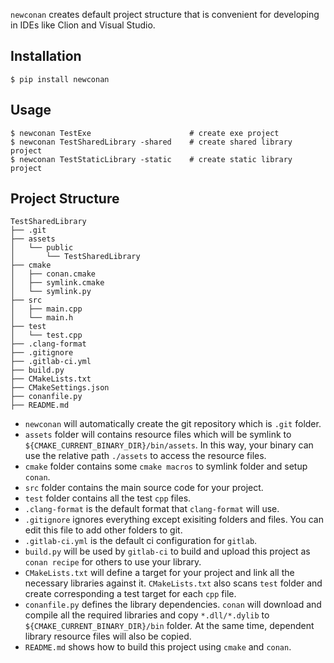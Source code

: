 `newconan` creates default project structure that is convenient for developing in IDEs like Clion and Visual Studio.<!--more-->

## Installation
```shell
$ pip install newconan
```

## Usage
```shell
$ newconan TestExe                      # create exe project
$ newconan TestSharedLibrary -shared    # create shared library project
$ newconan TestStaticLibrary -static    # create static library project
```

## Project Structure

```
TestSharedLibrary
├── .git
├── assets
│   └── public
│       └── TestSharedLibrary
├── cmake
│   ├── conan.cmake
│   ├── symlink.cmake
│   └── symlink.py
├── src
│   ├── main.cpp
│   └── main.h
├── test
│   └── test.cpp
├── .clang-format
├── .gitignore
├── .gitlab-ci.yml
├── build.py
├── CMakeLists.txt
├── CMakeSettings.json
├── conanfile.py
├── README.md
```
* `newconan` will automatically create the git repository which is `.git` folder.
* `assets` folder will contains resource files which will be symlink to `${CMAKE_CURRENT_BINARY_DIR}/bin/assets`. In this way, your binary can use the relative path `./assets` to access the resource files.
* `cmake` folder contains some `cmake macros` to symlink folder and setup `conan`.
* `src` folder contains the main source code for your project.
* `test` folder contains all the test `cpp` files.
* `.clang-format` is the default format that `clang-format` will use.
* `.gitignore` ignores everything except exisiting folders and files. You can edit this file to add other folders to git.
* `.gitlab-ci.yml` is the default ci configuration for `gitlab`.
* `build.py` will be used by `gitlab-ci` to build and upload this project as `conan recipe` for others to use your library.
* `CMakeLists.txt` will define a target for your project and link all the necessary libraries against it. `CMakeLists.txt` also scans `test` folder and create corresponding a test target for each `cpp` file.
* `conanfile.py` defines the library dependencies. `conan` will download and compile all the required libraries and copy `*.dll/*.dylib` to `${CMAKE_CURRENT_BINARY_DIR}/bin` folder. At the same time, dependent library resource files will also be copied.
* `README.md` shows how to build this project using `cmake` and `conan`.

